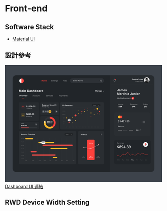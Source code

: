# Front-end

## Software Stack

- [Material UI](https://material-ui.com/zh/)

## 設計參考

![](./doc/dashboard-ui.png)
[Dashboard UI 連結](https://dribbble.com/shots/10090105-Dashboard-UI)

## RWD Device Width Setting

